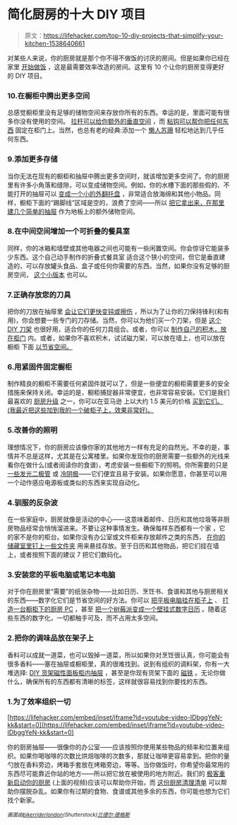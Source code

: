 # 简化厨房的十大 DIY 项目

> 原文：<https://lifehacker.com/top-10-diy-projects-that-simplify-your-kitchen-1538640661>

对某些人来说，你的厨房就是那个你不得不做饭的讨厌的房间。但是如果你已经在家里 [开始做饭](https://lifehacker.com/how-can-i-get-more-into-cooking-at-home-5914303) ，这是最需要效率改造的房间。这里有 10 个让你的厨房变得更好的 DIY 项目。



### 10.在橱柜中腾出更多空间

总感觉橱柜里没有足够的储物空间来存放你所有的东西。幸运的是，里面可能有很多你没有使用的空间。 [拉杆可以给你额外的垂直空间](https://lifehacker.com/use-a-tension-rod-to-create-a-second-shelf-in-your-kitc-5897492) ，而 [粘钩可以帮你把任何东西](http://lifehacker.com/use-adhesive-hooks-to-organize-your-pot-lids-and-save-c-5983833) 固定在柜门上。当然，也总有老的经典:添加一个 [懒人苏珊](http://lifehacker.com/organize-and-maximize-your-pantry-space-with-lazy-susan-1533469876) 轻松地达到几乎任何东西。

### 9.添加更多存储

当你无法在现有的橱柜和抽屉中腾出更多空间时，就该增加更多空间了。你的厨房里有许多小角落和缝隙，可以变成储物空间。例如，你的水槽下面的那些假的、不能打开的抽屉可以 [变成一个小的外翻托盘](https://lifehacker.com/turn-your-fake-unopenable-kitchen-drawers-into-real-st-473799851) ，非常适合放海绵和其他小物品。同样，橱柜下面的“踢脚线”区域是空的，浪费了空间——所以 [把它拿出来，在那里建几个简单的抽屉](http://lifehacker.com/add-extra-storage-to-your-kitchen-with-some-under-cabin-1515037539) 作为地板上的额外储物空间。

### 8.在中间空间增加一个可折叠的餐具室

同样，你的冰箱和墙壁或其他电器之间也可能有一些闲置空间。你会惊讶它能装多少东西。这个自己动手制作的折叠式餐具室 适合这个狭小的空间，但它是垂直建造的，可以存放罐头食品、盒子或任何你需要的东西。当然，如果你没有足够的厨房空间， [这个小版本](http://lifehacker.com/make-a-sliding-spice-rack-for-that-awkward-space-in-you-1460961420) 也可以。

### 7.正确存放您的刀具

把你的刀放在抽屉里 [会让它们更快变钝或擦伤](https://lifehacker.com/keep-your-knives-out-of-the-utensil-drawer-to-keep-them-5908481) ，所以为了让你的刀保持锋利(和有用)，你会想要一些专门的刀存储。当然，你可以为他们买一个刀架，但是 [这个 DIY 刀架](http://lifehacker.com/build-a-diy-schaschlik-knife-block-on-the-cheap-5441608) 也很好用，适合你的任何刀具组合。或者，你可以 [制作自己的积木，放在柜门](http://lifehacker.com/this-diy-cabinet-door-knife-block-keeps-your-blades-at-5994361) 内。或者，如果你不喜欢积木，试试磁力架，可以放在墙上，也可以放在橱柜 下面 [以节省空间。](http://lifehacker.com/hide-your-knife-rack-by-mounting-it-under-the-cabinet-5895650)

### 6.用紧固件固定橱柜

制作精良的橱柜不需要任何紧固件就可以了，但是一些便宜的橱柜需要更多的安全措施来保持关闭。幸运的是，橱柜捕捉器非常便宜，也非常容易安装。它们是我们最喜欢的 [厨房升级](https://lifehacker.com/the-best-kitchen-upgrades-money-can-buy-1498308611) 之一，你可以在亚马逊 上以大约 1.5 美元的价格 [买到它们。(我最近把这些加到我的一个破柜子上，效果非常好)。](http://amzn.to/1f7Ohs3)

### 5.改善你的照明

理想情况下，你的厨房应该像你家的其他地方一样有充足的自然光。不幸的是，事情并不总是这样，尤其是在公寓楼里。如果你发现你的厨房需要一些额外的光线来看你在做什么(或者阅读你的食谱)，考虑安装一些橱柜下的照明。你所需要的只是 [一些发光二极管](https://lifehacker.com/diy-under-cabinet-led-lighting-with-fade-effects-5752674) 或 [冷阴极](http://lifehacker.com/turn-cold-cathode-tubes-into-cheap-under-cabinet-lighti-5413985)——它们便宜且易于安装。如果你愿意，你甚至可以用一个动作感应电源板或类似的东西来实现自动化。

### 4.驯服的反杂波

在一些家庭中，厨房就像是活动的中心——这意味着邮件、日历和其他垃圾等非厨房物品经常会悄悄溜进来。不要让这种事情发生。确保每样东西都有一个家 ，它的家不是你的柜台。如果你没有办公室或文件柜来存放邮件之类的东西， [在你的储藏室里钉上一些文件夹](http://lifehacker.com/diy-paper-management-system-keeps-the-kitchen-counter-c-5736676) 用来悬挂存放。至于日历和其他物品，把它们挂在墙上，或者按照下面的建议 7 把它们数码化。

### 3.安装您的平板电脑或笔记本电脑

对于你在厨房里“需要”的纸张杂物——比如日历、烹饪书、食谱和其他与厨房相关的东西——数字化它们是节省空间的好方法。你可以 [把平板电脑挂在柜子上](https://lifehacker.com/the-3-ipad-or-other-tablet-wall-mount-5639180) 、 [打造一台橱柜下的厨房 PC](http://lifehacker.com/build-an-under-the-cabinet-kitchen-pc-from-an-old-lapto-5196069) ，甚至 [把一个树莓派变成一个壁挂式数字日历](http://lifehacker.com/mount-a-raspberry-pi-powered-google-calendar-on-your-wa-1484219113) 。随着这些东西的数字化，一切都触手可及，而不占用太多空间。

### 2.把你的调味品放在架子上

香料可以成就一道菜，也可以毁掉一道菜，所以如果你对烹饪很认真，你可能会有很多香料——塞在抽屉或橱柜里，真的很难找到。说到有组织的调料架，你有一大堆选择: [DIY 货架](https://lifehacker.com/build-a-minimalist-spice-rack-5177741)[磁性面板](http://lifehacker.com/mount-a-magnetic-spice-rack-for-easy-access-5406177)[柜内抽屉](http://lifehacker.com/the-spice-stack-rack-efficiently-stores-spices-in-your-5789234) ，甚至是你现有货架下面的 [磁铁](http://lifehacker.com/diy-magnetic-spice-rack-doubles-your-shelf-space-5503462) 。无论你做什么，确保所有的东西都有清晰的标签，这样就很容易找到你要找的东西。

### 1.为了效率组织一切

 [https://lifehacker.com/embed/inset/iframe?id=youtube-video-IDbggYeN-kk&start=0](https://lifehacker.com/embed/inset/iframe?id=youtube-video-IDbggYeN-kk&start=0) 

你的厨房抽屉——很像你的办公室——应该按照你使用某些物品的频率和位置来组织。如果你喝咖啡的次数比烘焙咖啡的次数多，那就让咖啡更容易拿到。把你的量勺放在香料旁边，烤箱手套放在烤箱旁边，等等。当你做饭时，你希望你最常用的东西尽可能靠近你站的地方——所以把它放在被使用的地方附近。我们的 [极客重新启动你的厨房](https://lifehacker.com/the-geeks-guide-to-rebooting-your-kitchen-5748309) (上面的视频)应该可以帮助你开始，而 [这份厨房清理清单](http://lifehacker.com/declutter-and-purge-your-kitchen-to-the-necessities-th-5387890) 可以帮助你摆脱杂乱。如果你有过期的食物、食谱或其他多余的东西，你可能也想为它们找个新家。

*<small>画面由</small>*[*<small>bikerriderlondon</small>*](http://www.shutterstock.com/pic-149930045/stock-photo-kitchen-worktop-with-chopped-fruit-and-vegetables-in-urban-apartment.html)*<small>(Shutterstock)</small>*[*<small>兰德尔·德格斯</small>*](http://www.flickr.com/photos/59834630@N07/8219974442)*<small></small>* <small></small> 

<small></small>